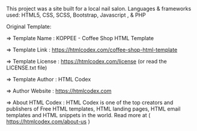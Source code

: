 This project was a site built for a local nail salon. Languages & frameworks used: HTML5, CSS, SCSS, Bootstrap,  Javascript , & PHP 

Original Template: 

  =>  Template Name    : KOPPEE - Coffee Shop HTML Template

  =>  Template Link    : https://htmlcodex.com/coffee-shop-html-template

  =>  Template License : https://htmlcodex.com/license (or read the LICENSE.txt file)

  =>  Template Author  : HTML Codex

  =>  Author Website   : https://htmlcodex.com

  =>  About HTML Codex : HTML Codex is one of the top creators and publishers of Free HTML templates, HTML landing pages, HTML email templates and HTML snippets in the world. Read more at ( https://htmlcodex.com/about-us )